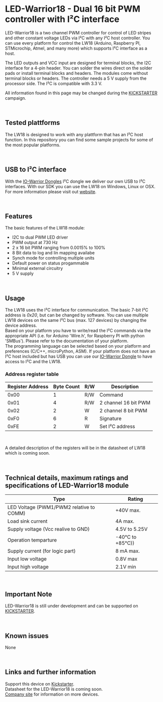# LED-Warrior18 - Dual 16 bit PWM controller with I²C interface
LED-Warrior18 is a two channel PWM controller for control of LED stripes and other constant voltage LEDs via I²C with any I²C host controller. You can use every platform for control the LW18 (Arduino, Raspberry PI, STMicrochip, Atmel, and many more) which supports I²C interface as a host.
&nbsp;

The LED outputs and VCC input are designed for terminal blocks, the I2C interface for a 4-pin header. You can  solder the wires direct on the solder pads or install terminal blocks and headers. The modules come without terminal blocks or headers. The controller needs a 5 V supply from the processor side. The I²C is compatible with 3.3 V.
&nbsp;

All information found in this page may be changed during the [KICKSTARTER](https://www.kickstarter.com/projects/thebug/led-dimming-done-right-pwm-with-i2c/description) campaign.
&nbsp;


&nbsp;
## Tested plattforms
The LW18 is designed to work with any plattform that has an I²C host function. In this repository you can find some sample projects for some of the most popular platforms.  


&nbsp;
## USB to I²C interface
With the [IO-Warrior Dongles](https://codemercs.com/de/dongles) I²C dongle we deliver our own USB to I²C interfaces. With our SDK you can use the LW18 on Windows, Linux or OSX. For more information please visit out [website](https://www.codemercs.com).


&nbsp;
## Features
The basic features of the LW18 module:
- I2C to dual PWM LED driver
- PWM output at 730 Hz
- 2 x 16 bit PWM ranging from 0.0015% to 100%
- 8 Bit data to log and lin mapping availabe
- Synch mode for controlling multiple units
- Default power on status progammable
- Minimal external circuitry
- 5 V supply


&nbsp;
## Usage
The LW18 uses the I²C interface for communication. The basic 7-bit I²C address is *0x20*, but can be changed by software. You can use multiple LW18 devices on the same I²C bus (max. 127 devices) by changing the device address.  
Based on your platform you have to write/read the I²C commands via the appropriate API (i.e. for Arduino 'Wire.h', for Raspberry PI with python 'SMBus'). Please refer to the documentation of your platform.  
The programming language can be selected based on your platform and preferences (C/C++, microPython, ASM).
If your platform does not have an I²C host included but has USB you can use our [IO-Warrior Dongle](https://codemercs.com/de/dongles) to have access to I²C and the LW18. 
&nbsp;

### Address register table
| Register Address | Byte Count | R/W | Description |
| ----------- | ----------- | ----------- | ----------- |
| 0x00 | 1 | R/W | Command |
| 0x01 | 4 | R/W | 2 channel 16 bit PWM|
| 0x02 | 2 | W | 2 channel 8 bit PWM |
| 0xF0 | 6 | R | Signature |
| 0xFE | 2 | W | Set I²C address |
&nbsp;

A detailed description of the registers will be in the datasheet of LW18 which is coming soon.


&nbsp;
## Technical details, maximum ratings and specifications of LED-Warrior18 module
| Type | Rating |
| ----------- | ----------- |
| LED Voltage (PWM1/PWM2 relative to COMM) | +40V max. |
| Load sink current | 4A max. |
| Supply voltage (Vcc realive to GND) | 4.5V to 5.25V |
| Operation temparture | -40°C to +85°C))|
| Supply current (for logic part) | 8 mA max. |
| Input low voltage | 0.8V max |
| Input high voltage | 2.1V min |


&nbsp;
## Important Note
LED-Warrior18 is still under development and can be supported on [KICKSTARTER](https://www.kickstarter.com/projects/thebug/led-dimming-done-right-pwm-with-i2c/description).


&nbsp;
## Known issues
None


&nbsp;
## Links and further information
Support this device on [Kickstarter](https://www.kickstarter.com/projects/thebug/led-dimming-done-right-pwm-with-i2c/description).  
Datasheet for the LED-Warrior18 is coming soon.  
[Company site](https://www.codemercs.com) for information on more devices.